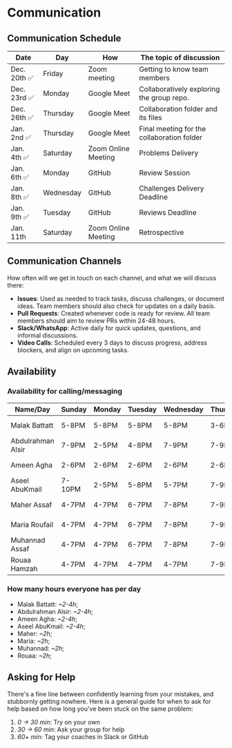 # Communication

## Communication Schedule

| Date | Day | How  | The topic of discussion |
|-----------|------------|------|--------------|
| Dec. 20th ✅ | Friday | Zoom meeting | Getting to know team members |
| Dec. 23rd ✅ | Monday | Google Meet | Collaboratively exploring the group repo.|
| Dec. 26th ✅ | Thursday | Google Meet |Collaboration folder and its files|
| Jan. 2nd ✅ | Thursday | Google Meet | Final meeting for the collaboration folder|
| Jan. 4th ✅ | Saturday | Zoom Online Meeting | Problems Delivery |
| Jan. 6th ✅ | Monday | GitHub | Review Session |
| Jan. 8th ✅| Wednesday | GitHub | Challenges Delivery Deadline |
| Jan. 9th ✅| Tuesday  | GitHub | Reviews Deadline |
| Jan. 11th | Saturday | Zoom Online Meeting | Retrospective |

## Communication Channels

How often will we get in touch on each channel, and what we will discuss there:

- **Issues**:  Used as needed to track tasks, discuss challenges, or document ideas.
 Team members should also check for updates on a daily basis.
- **Pull Requests**: Created whenever code is ready for review. All team members
 should aim to review PRs within 24-48 hours.
- **Slack/WhatsApp**: Active daily for quick updates, questions, and informal discussions.
- **Video Calls**: Scheduled every 3 days to discuss progress, address blockers,
 and align on upcoming tasks.

## Availability

### Availability for calling/messaging

| Name/Day | Sunday | Monday | Tuesday | Wednesday| Thursday | Friday | Saturday|
|--------------|--------|---------|----------|----------|--------|-------|------|
| Malak Battatt| 5-8PM| 5-8PM | 5-8PM | 5-8PM |3-6PM | 2-4PM| 2-5PM |
| Abdulrahman Alsir| 7-9PM| 2-5PM | 4-8PM | 7-9PM | 7-9PM | 6-8PM | 6-8PM |
| Ameen Agha| 2-6PM| 2-6PM | 2-6PM | 2-6PM | 2-6PM | 2-6PM| 2-6PM|
| Aseel AbuKmail| 7-10PM| 2-5PM | 5-8PM | 5-7PM | 7-9PM | 6-10PM | 6-8PM |
| Maher Assaf | 4-7PM| 4-7PM | 6-7PM | 7-8PM | 7-9PM | 6-8PM | 6-8PM |
| Maria Roufail | 4-7PM| 4-7PM | 6-7PM | 7-8PM | 7-9PM | 6-8PM | 6-8PM |
| Muhannad Assaf | 4-7PM| 4-7PM | 6-7PM | 7-8PM | 7-9PM | 6-8PM | 6-8PM |
| Rouaa Hamzah | 4-7PM| 4-7PM | 4-7PM | 4-7PM | 7-9PM | 7-9PM| 7-9PM|

### How many hours everyone has per day

- Malak Battatt: _~2-4h_;
- Abdulrahman Alsir: _~2-4h_;
- Ameen Agha: _~2-4h_;
- Aseel AbuKmail: _~2-4h_;
- Maher: _~2h_;
- Maria: _~2h_;
- Muhannad: _~2h_;
- Rouaa: _~2h_;

## Asking for Help

There's a fine line between confidently learning from your mistakes, and
stubbornly getting nowhere. Here is a general guide for when to ask for help
based on how long you've been stuck on the same problem:

1. _0 -> 30 min_: Try on your own
2. _30 -> 60 min_: Ask your group for help
3. _60+ min_: Tag your coaches in Slack or GitHub
